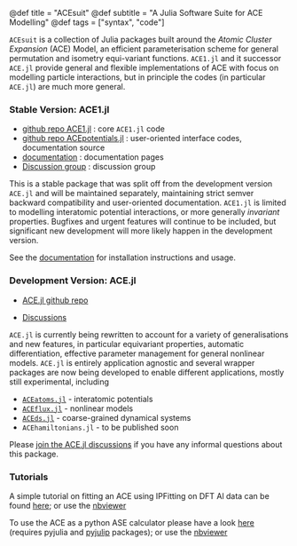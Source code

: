 @def title = "ACEsuit"
@def subtitle = "A Julia Software Suite for ACE Modelling"
@def tags = ["syntax", "code"]


`ACEsuit` is a collection of Julia packages built around the *Atomic Cluster Expansion* (ACE) Model, an efficient parameterisation scheme for general permutation and isometry equi-variant functions. `ACE1.jl` and it successor `ACE.jl` provide general and flexible implementations of ACE with focus on modelling particle interactions, but in principle the codes (in particular `ACE.jl`) are much more general.

### Stable Version: ACE1.jl

* [github repo ACE1.jl](https://github.com/ACEsuit/ACE1.jl) : core `ACE1.jl` code
* [github repo ACEpotentials.jl](https://github.com/ACEsuit/ACEpotentials.jl) : user-oriented interface codes, documentation source
* [documentation](https://acesuit.github.io/ACEpotentials.jl/dev/) : documentation pages
* [Discussion group](https://github.com/ACEsuit/ACE1pack.jl/discussions) : discussion group
 
This is a stable package that was split off from the development version `ACE.jl` and will be maintained separately, maintaining strict semver backward compatibility and user-oriented documentation. `ACE1.jl` is limited to modelling interatomic potential interactions, or more generally *invariant* properties. Bugfixes and urgent features will continue to be included, but significant new development will more likely happen in the development version. 

See the [documentation](https://acesuit.github.io/ACEpotentials.jl/dev/) for installation instructions and usage.

### Development Version: ACE.jl

* [ACE.jl github repo](https://github.com/ACEsuit/ACE.jl)
<!-- * [Developer docs](https://acesuit.github.io/ACE.jl/dev/) -->
* [Discussions](https://github.com/ACEsuit/ACE.jl/discussions)

`ACE.jl` is currently being rewritten to account for a variety of generalisations and new features, in particular equivariant properties, automatic differentiation, effective parameter management for general nonlinear models. `ACE.jl` is entirely application agnostic and several wrapper packages are now being developed to enable different applications, mostly still experimental, including 

* [`ACEatoms.jl`](https://github.com/ACEsuit/ACEatoms.jl) - interatomic potentials 
* [`ACEflux.jl`](https://github.com/ACEsuit/ACEflux.jl) - nonlinear models
* [`ACEds.jl`](https://github.com/ACEsuit/ACEds.jl) - coarse-grained dynamical systems 
* `ACEhamiltonians.jl` - to be published soon

Please [join the ACE.jl discussions](https://github.com/ACEsuit/ACE.jl/discussions) if you have any informal questions about this package. 

### Tutorials

A simple tutorial on fitting an ACE using IPFitting on DFT Al data can be found [here](https://github.com/ACEsuit/acesuit.github.io/blob/main/tutorials/ACE%20Fitting.ipynb); or use the [nbviewer](https://nbviewer.jupyter.org/github/ACEsuit/acesuit.github.io/blob/main/tutorials/ACE%20Fitting.ipynb)

To use the ACE as a python ASE calculator please have a look [here](https://github.com/ACEsuit/acesuit.github.io/tree/main/tutorials/PyJuLIP_interface.ipynb) (requires pyjulia and [pyjulip](https://github.com/casv2/pyjulip) packages); or use the [nbviewer](https://nbviewer.jupyter.org/github/ACEsuit/acesuit.github.io/blob/main/tutorials/PyJuLIP_interface.ipynb)



<!-- [ACE1.jl](ace1/): original atomic cluster expansion, 

[ACE.jl](ace/): extended and generalized atomic cluster expansion 

[Gallery](gallery/): 

[ACEweb](https://cortner.github.io/ACEweb/): wider ACE community -->

